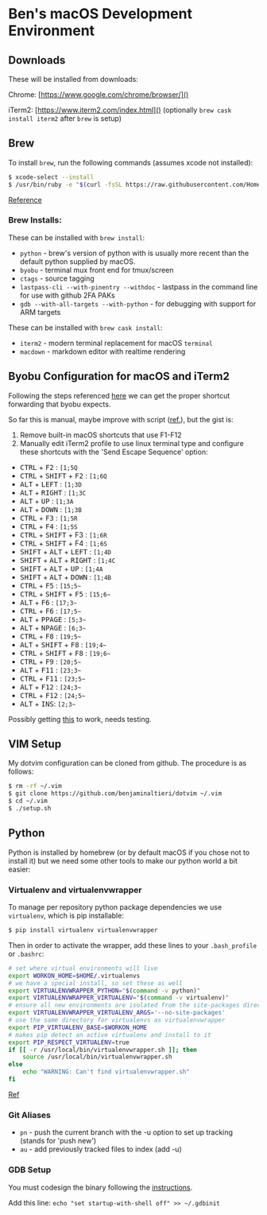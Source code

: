 # Ben's macOS Development Environment

## Downloads
These will be installed from downloads:

Chrome: [https://www.google.com/chrome/browser/]()

iTerm2: [https://www.iterm2.com/index.html]() (optionally `brew cask install iterm2` after `brew` is setup)

## Brew
To install `brew`, run the following commands (assumes xcode not installed):

```bash
$ xcode-select --install
$ /usr/bin/ruby -e "$(curl -fsSL https://raw.githubusercontent.com/Homebrew/install/master/install)"
```

[Reference](https://brew.sh/)

### Brew Installs:

These can be installed with `brew install`:

* `python` - brew's version of python with is usually more recent than the default python supplied by macOS. 
* `byobu` - terminal mux front end for tmux/screen
* `ctags` - source tagging
* `lastpass-cli --with-pinentry --withdoc` - lastpass in the command line for use with github 2FA PAKs
* `gdb --with-all-targets --with-python` - for debugging with support for ARM targets

These can be installed with `brew cask install`:

* `iterm2` - modern terminal replacement for macOS `terminal`
* `macdown` - markdown editor with realtime rendering

## Byobu Configuration for macOS and iTerm2
Following the steps referenced [here](https://stackoverflow.com/a/26470118) we can get the proper shortcut forwarding that byobu expects.

So far this is manual, maybe improve with script ([ref.](https://apple.stackexchange.com/a/115799)), but the gist is:

1. Remove built-in macOS shortcuts that use F1-F12
2. Manually edit iTerm2 profile to use linux terminal type and configure these shortcuts with the 'Send Escape Sequence' option:
	
 -  <kbd>CTRL</kbd> + <kbd>F2</kbd> : `[1;5Q`
 -  <kbd>CTRL</kbd> + <kbd>SHIFT</kbd> + <kbd>F2</kbd> : `[1;6Q`
 -  <kbd>ALT</kbd> + <kbd>LEFT</kbd> : `[1;3D`
 -  <kbd>ALT</kbd> + <kbd>RIGHT</kbd> : `[1;3C`
 -  <kbd>ALT</kbd> + <kbd>UP</kbd> : `[1;3A`
 -  <kbd>ALT</kbd> + <kbd>DOWN</kbd> : `[1;3B`
 -  <kbd>CTRL</kbd> + <kbd>F3</kbd> : `[1;5R`
 -  <kbd>CTRL</kbd> + <kbd>F4</kbd> : `[1;5S`
 -  <kbd>CTRL</kbd> + <kbd>SHIFT</kbd> + F3 : `[1;6R`
 -  <kbd>CTRL</kbd> + <kbd>SHIFT</kbd> + F4 : `[1;6S`
 -  <kbd>SHIFT</kbd> + <kbd>ALT</kbd> + <kbd>LEFT</kbd> : `[1;4D`
 -  <kbd>SHIFT</kbd> + <kbd>ALT</kbd> + <kbd>RIGHT</kbd> : `[1;4C`
 -  <kbd>SHIFT</kbd> + <kbd>ALT</kbd> + <kbd>UP</kbd> : `[1;4A`
 -  <kbd>SHIFT</kbd> + <kbd>ALT</kbd> + <kbd>DOWN</kbd> : `[1;4B`
 -  <kbd>CTRL</kbd> + <kbd>F5</kbd> : `[15;5~`
 -  <kbd>CTRL</kbd> + <kbd>SHIFT</kbd> + <kbd>F5</kbd> : `[15;6~`
 -  <kbd>ALT</kbd> + <kbd>F6</kbd> : `[17;3~`
 -  <kbd>CTRL</kbd> + <kbd>F6</kbd> : `[17;5~`
 -  <kbd>ALT</kbd> + <kbd>PPAGE</kbd> : `[5;3~`
 -  <kbd>ALT</kbd> + <kbd>NPAGE</kbd> : `[6;3~`
 -  <kbd>CTRL</kbd> + <kbd>F8</kbd> : `[19;5~`
 -  <kbd>ALT</kbd> + <kbd>SHIFT</kbd> + <kbd>F8</kbd> : `[19;4~`
 -  <kbd>CTRL</kbd> + <kbd>SHIFT</kbd> + <kbd>F8</kbd> : `[19;6~`
 -  <kbd>CTRL</kbd> + <kbd>F9</kbd> : `[20;5~`
 -  <kbd>ALT</kbd> + <kbd>F11</kbd> : `[23;3~`
 -  <kbd>CTRL</kbd> + <kbd>F11</kbd> : `[23;5~`
 -  <kbd>ALT</kbd> + <kbd>F12</kbd> : `[24;3~`
 -  <kbd>CTRL</kbd> + <kbd>F12</kbd> : `[24;5~`
 -  <kbd>ALT</kbd> + <kbd>INS</kbd>: `[2;3~`
 
 Possibly getting [this](http://stratus3d.com/blog/2015/02/28/sync-iterm2-profile-with-dotfiles-repository/) to work, needs testing.


## VIM Setup
My dotvim configuration can be cloned from github. The procedure is as follows:

```bash
$ rm -rf ~/.vim
$ git clone https://github.com/benjaminaltieri/dotvim ~/.vim
$ cd ~/.vim
$ ./setup.sh
```

## Python
Python is installed by homebrew (or by default macOS if you chose not to install it) but we need some other tools to make our python world a bit easier:

### Virtualenv and virtualenvwrapper
To manage per repository python package dependencies we use `virtualenv`, which is pip installable:

```bash
$ pip install virtualenv virtualenvwrapper
```

Then in order to activate the wrapper, add these lines to your  `.bash_profile` or `.bashrc`:

```bash
# set where virtual environments will live
export WORKON_HOME=$HOME/.virtualenvs
# we have a special install, so set these as well
export VIRTUALENVWRAPPER_PYTHON="$(command -v python)"
export VIRTUALENVWRAPPER_VIRTUALENV="$(command -v virtualenv)"
# ensure all new environments are isolated from the site-packages directory
export VIRTUALENVWRAPPER_VIRTUALENV_ARGS='--no-site-packages'
# use the same directory for virtualenvs as virtualenvwrapper
export PIP_VIRTUALENV_BASE=$WORKON_HOME
# makes pip detect an active virtualenv and install to it
export PIP_RESPECT_VIRTUALENV=true
if [[ -r /usr/local/bin/virtualenvwrapper.sh ]]; then
    source /usr/local/bin/virtualenvwrapper.sh
else
    echo "WARNING: Can't find virtualenvwrapper.sh"
fi
```

[Ref](http://mkelsey.com/2013/04/30/how-i-setup-virtualenv-and-virtualenvwrapper-on-my-mac/)

### Git Aliases
* `pn` - push the current branch with the -u option to set up tracking (stands for 'push new')
* `au` - add previously tracked files to index (add -u)

### GDB Setup
You must codesign the binary following the [instructions](https://sourceware.org/gdb/wiki/BuildingOnDarwin).

Add this line: `echo "set startup-with-shell off" >> ~/.gdbinit`
